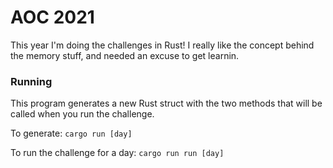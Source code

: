 # AOC 2021

This year I'm doing the challenges in Rust! I really like the concept behind the memory stuff, and needed an excuse to get learnin.

### Running

This program generates a new Rust struct with the two methods that will be called when you run the challenge.

To generate: `cargo run [day]`

To run the challenge for a day: `cargo run run [day]`
